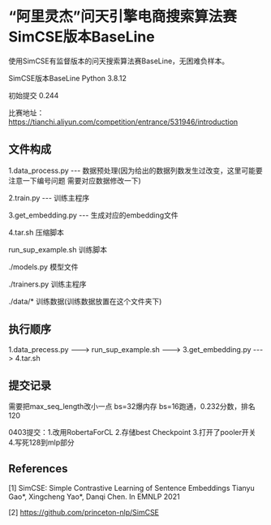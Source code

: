 # “阿里灵杰”问天引擎电商搜索算法赛 SimCSE版本BaseLine
使用SimCSE有监督版本的问天搜索算法赛BaseLine，无困难负样本。

SimCSE版本BaseLine Python 3.8.12

初始提交 0.244

比赛地址：https://tianchi.aliyun.com/competition/entrance/531946/introduction
## 文件构成
1.data_process.py --- 数据预处理(因为给出的数据列数发生过改变，这里可能要注意一下编号问题 需要对应数据修改一下)

2.train.py --- 训练主程序	

3.get_embedding.py --- 生成对应的embedding文件

4.tar.sh 压缩脚本

run_sup_example.sh 训练脚本

./models.py 模型文件

./trainers.py 训练主程序

./data/* 训练数据(训练数据放置在这个文件夹下)

## 执行顺序

1.data_precess.py ---> run_sup_example.sh ---> 3.get_embedding.py ---> 4.tar.sh


## 提交记录
需要把max_seq_length改小一点
bs=32爆内存
bs=16跑通，0.232分数，排名120

0403提交：1.改用RobertaForCL 2.存储best Checkpoint 3.打开了pooler开关 4.写死128到mlp部分

## References
<a id="1">[1]</a> 
SimCSE: Simple Contrastive Learning of Sentence Embeddings
Tianyu Gao*, Xingcheng Yao*, Danqi Chen.
In EMNLP 2021

<a id="1">[2]</a> 
https://github.com/princeton-nlp/SimCSE
